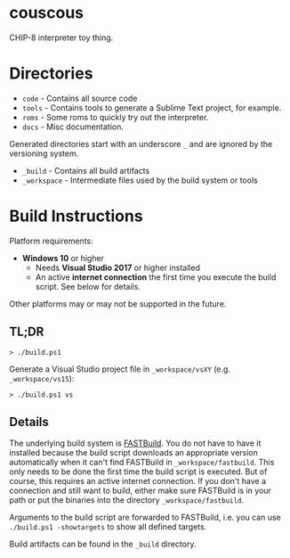 # couscous

CHIP-8 interpreter toy thing.

# Directories

* `code` - Contains all source code
* `tools` - Contains tools to generate a Sublime Text project, for example.
* `roms` - Some roms to quickly try out the interpreter.
* `docs` - Misc documentation.

Generated directories start with an underscore `_` and are ignored by the versioning system.
* `_build` - Contains all build artifacts
* `_workspace` - Intermediate files used by the build system or tools

# Build Instructions

Platform requirements:
* **Windows 10** or higher
  * Needs **Visual Studio 2017** or higher installed
  * An active **internet connection** the first time you execute the build script. See below for details.

Other platforms may or may not be supported in the future.

## TL;DR
~~~
> ./build.ps1
~~~

Generate a Visual Studio project file in `_workspace/vsXY` (e.g. `_workspace/vs15`):
~~~
> ./build.ps1 vs
~~~

## Details
The underlying build system is [FASTBuild](https://fastbuild.org). You do not have to have it installed because the build script downloads an appropriate version automatically when it can't find FASTBuild in `_workspace/fastbuild`. This only needs to be done the first time the build script is executed. But of course, this requires an active internet connection. If you don't have a connection and still want to build, either make sure FASTBuild is in your path or put the binaries into the directory `_workspace/fastbuild`.

Arguments to the build script are forwarded to FASTBuild, i.e. you can use `./build.ps1 -showtargets` to show all defined targets.

Build artifacts can be found in the `_build` directory.

